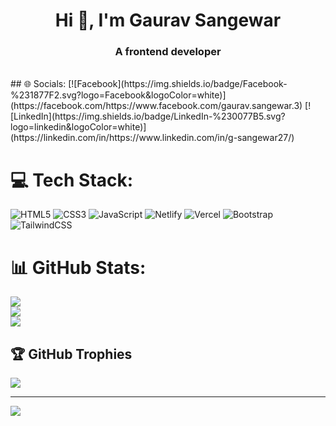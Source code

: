<h1 align="center">Hi 👋, I'm Gaurav Sangewar</h1>
<h3 align="center">A frontend developer</h3>
<br>
## 🌐 Socials:
[![Facebook](https://img.shields.io/badge/Facebook-%231877F2.svg?logo=Facebook&logoColor=white)](https://facebook.com/https://www.facebook.com/gaurav.sangewar.3) [![LinkedIn](https://img.shields.io/badge/LinkedIn-%230077B5.svg?logo=linkedin&logoColor=white)](https://linkedin.com/in/https://www.linkedin.com/in/g-sangewar27/) 

# 💻 Tech Stack:
![HTML5](https://img.shields.io/badge/html5-%23E34F26.svg?style=for-the-badge&logo=html5&logoColor=white) ![CSS3](https://img.shields.io/badge/css3-%231572B6.svg?style=for-the-badge&logo=css3&logoColor=white) ![JavaScript](https://img.shields.io/badge/javascript-%23323330.svg?style=for-the-badge&logo=javascript&logoColor=%23F7DF1E) ![Netlify](https://img.shields.io/badge/netlify-%23000000.svg?style=for-the-badge&logo=netlify&logoColor=#00C7B7) ![Vercel](https://img.shields.io/badge/vercel-%23000000.svg?style=for-the-badge&logo=vercel&logoColor=white) ![Bootstrap](https://img.shields.io/badge/bootstrap-%23563D7C.svg?style=for-the-badge&logo=bootstrap&logoColor=white) ![TailwindCSS](https://img.shields.io/badge/tailwindcss-%2338B2AC.svg?style=for-the-badge&logo=tailwind-css&logoColor=white)
# 📊 GitHub Stats:
![](https://github-readme-stats.vercel.app/api?username=techrider27&theme=react&hide_border=false&include_all_commits=false&count_private=false)<br/>
![](https://github-readme-streak-stats.herokuapp.com/?user=techrider27&theme=react&hide_border=false)<br/>
![](https://github-readme-stats.vercel.app/api/top-langs/?username=techrider27&theme=react&hide_border=false&include_all_commits=false&count_private=false&layout=compact)

## 🏆 GitHub Trophies
![](https://github-profile-trophy.vercel.app/?username=techrider27&theme=onedark&no-frame=false&no-bg=true&margin-w=4)

---
[![](https://visitcount.itsvg.in/api?id=techrider27&icon=0&color=4)](https://visitcount.itsvg.in)

<!-- Proudly created with GPRM ( https://gprm.itsvg.in ) -->
